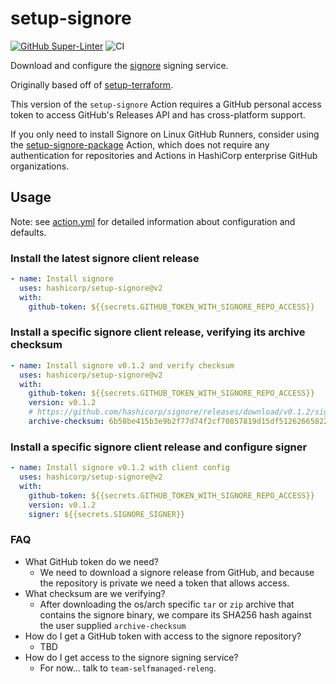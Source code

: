 # setup-signore

[![GitHub Super-Linter](https://github.com/hashicorp/setup-signore/actions/workflows/linter.yml/badge.svg)](https://github.com/super-linter/super-linter)
![CI](https://github.com/hashicorp/setup-signore/action/actions/workflows/ci.yml/badge.svg)

Download and configure the [signore](https://github.com/hashicorp/signore)
signing service.

Originally based off of
[setup-terraform](https://github.com/hashicorp/setup-terraform).

This version of the `setup-signore` Action requires a GitHub personal access
token to access GitHub's Releases API and has cross-platform support.

If you only need to install Signore on Linux GitHub Runners, consider using the
[setup-signore-package](https://github.com/hashicorp/setup-signore-package)
Action, which does not require any authentication for repositories and Actions
in HashiCorp enterprise GitHub organizations.

## Usage

Note: see [action.yml](action.yml) for detailed information about configuration
and defaults.

### Install the latest signore client release

```yaml
- name: Install signore
  uses: hashicorp/setup-signore@v2
  with:
    github-token: ${{secrets.GITHUB_TOKEN_WITH_SIGNORE_REPO_ACCESS}}
```

### Install a specific signore client release, verifying its archive checksum

```yaml
- name: Install signore v0.1.2 and verify checksum
  uses: hashicorp/setup-signore@v2
  with:
    github-token: ${{secrets.GITHUB_TOKEN_WITH_SIGNORE_REPO_ACCESS}}
    version: v0.1.2
    # https://github.com/hashicorp/signore/releases/download/v0.1.2/signore_0.1.2_darwin_x86_64.tar.gz sha256 hash
    archive-checksum: 6b58be415b3e9b2f77d74f2cf70857819d15df512626658223b2d4a4f3adc404
```

### Install a specific signore client release and configure signer

```yaml
- name: Install signore v0.1.2 with client config
  uses: hashicorp/setup-signore@v2
  with:
    github-token: ${{secrets.GITHUB_TOKEN_WITH_SIGNORE_REPO_ACCESS}}
    version: v0.1.2
    signer: ${{secrets.SIGNORE_SIGNER}}
```

### FAQ

- What GitHub token do we need?
  - We need to download a signore release from GitHub, and because the
    repository is private we need a token that allows access.
- What checksum are we verifying?
  - After downloading the os/arch specific `tar` or `zip` archive that contains
    the signore binary, we compare its SHA256 hash against the user supplied
    `archive-checksum`
- How do I get a GitHub token with access to the signore repository?
  - TBD
- How do I get access to the signore signing service?
  - For now... talk to `team-selfmanaged-releng`.
